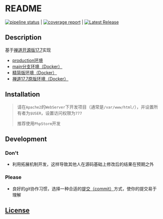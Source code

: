 # README

[![pipeline status](http://121.89.178.134/15-test-group/zentaopms/badges/main/pipeline.svg)](http://121.89.178.134/15-test-group/zentaopms/-/commits/main) |
[![coverage report](http://121.89.178.134/15-test-group/zentaopms/badges/main/coverage.svg)](http://121.89.178.134/15-test-group/zentaopms/-/commits/main) |
[![Latest Release](http://121.89.178.134/15-test-group/zentaopms/-/badges/release.svg)](http://121.89.178.134/15-test-group/zentaopms/-/releases)

## Description

基于[禅道开源版17.7](https://www.zentao.net/dynamic/zentaopms17.7-81744.html)实现

+ [production环境](http://123.57.214.35:50000/product/zentaopms/www/index.php)
+ [main分支环境（Docker）](http://121.89.178.134:50000/zentaopms/www/index.php)
+ [精简版环境（Docker）](http://121.89.178.134:50001/zentaopms/www/index.php)
+ [禅道17.7原版环境（Docker）](http://121.89.178.134:50002/zentaopms/www/index.php)

## Installation

> 请在`Apache2`的`WebServer`下开发项目（通常是`/var/www/html/`），并设置所有者为`$USER`，设置访问权限为`777`
>
> 推荐使用`PhpStorm`开发

## Development

### Don't

+ 利用拓展机制开发，这样导致其他人在源码基础上修改后的结果在预期之外

### Please

+ 良好的git协作习惯，选择一种合适的[提交（commit）](https://www.ruanyifeng.com/blog/2016/01/commit_message_change_log.html)方式，使你的提交易于理解

## [License](https://gitee.com/wwccss/zentaopms/blob/master/COPYING)

